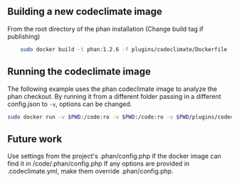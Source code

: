 Building a new codeclimate image
--------------------------------

From the root directory of the phan installation (Change build tag if publishing)

```sh
	sudo docker build -t phan:1.2.6 -f plugins/codeclimate/Dockerfile .
```


Running the codeclimate image
-----------------------------

The following example uses the phan codeclimate image to analyze the phan checkout.
By running it from a different folder passing in a different config.json to `-v`, options can be changed.

```sh
sudo docker run -v $PWD:/code:ro -v $PWD:/code:ro -v $PWD/plugins/codeclimate/config-example.json:/config.json phan:1.2.6
```

Future work
-----------

Use settings from the project's .phan/config.php if the docker image can find it in /code/.phan/config.php
If any options are provided in .codeclimate.yml, make them override .phan/config.php.

